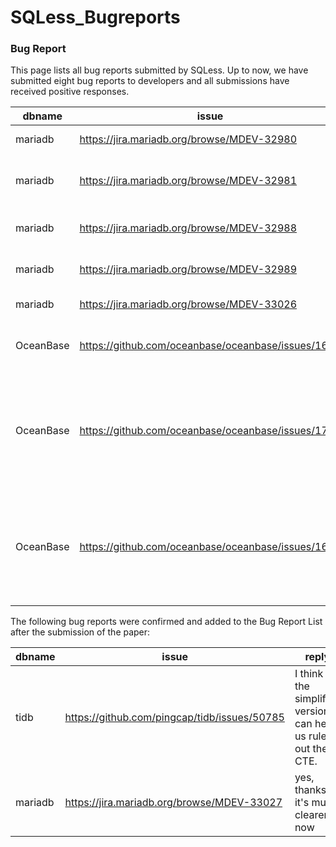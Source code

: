 # SQLess_Bugreports
### Bug Report

This page lists all bug reports submitted by SQLess.  Up to now, we have submitted eight bug reports to developers and all submissions have received  positive responses.

| dbname    | issue                                              | reply                                                        |
| --------- | -------------------------------------------------- | ------------------------------------------------------------ |
| mariadb   | https://jira.mariadb.org/browse/MDEV-32980         | Thanks! It is useful                                         |
| mariadb   | https://jira.mariadb.org/browse/MDEV-32981         | Thank you very much! Yes, it is quite useful                 |
| mariadb   | https://jira.mariadb.org/browse/MDEV-32988         | Thanks, yes, simplification is helpful.                      |
| mariadb   | https://jira.mariadb.org/browse/MDEV-32989         | Thanks, yes, simplification is helpful.                      |
| mariadb   | https://jira.mariadb.org/browse/MDEV-33026         | Thank! This is useful.                                       |
| OceanBase | https://github.com/oceanbase/oceanbase/issues/1679 | The issue was fixed and I tried on 4.2.1.1.                  |
| OceanBase | https://github.com/oceanbase/oceanbase/issues/1752 | by the way, could I know which tools is used to detect this bug? we may collaborate to test for OceanBase. |
| OceanBase | https://github.com/oceanbase/oceanbase/issues/1678 | Thanks for your report. The issue was fixed and I tried on 4.2.1.1 and I got messages below. |

The following bug reports were confirmed and added to the Bug Report List after the submission of the paper:

| dbname  | issue                                        | reply                                                        |
| ------- | -------------------------------------------- | ------------------------------------------------------------ |
| tidb    | https://github.com/pingcap/tidb/issues/50785 | I think the simplified version can help us rule out the CTE. |
| mariadb | https://jira.mariadb.org/browse/MDEV-33027   | yes, thanks, it's much clearer now                           |

